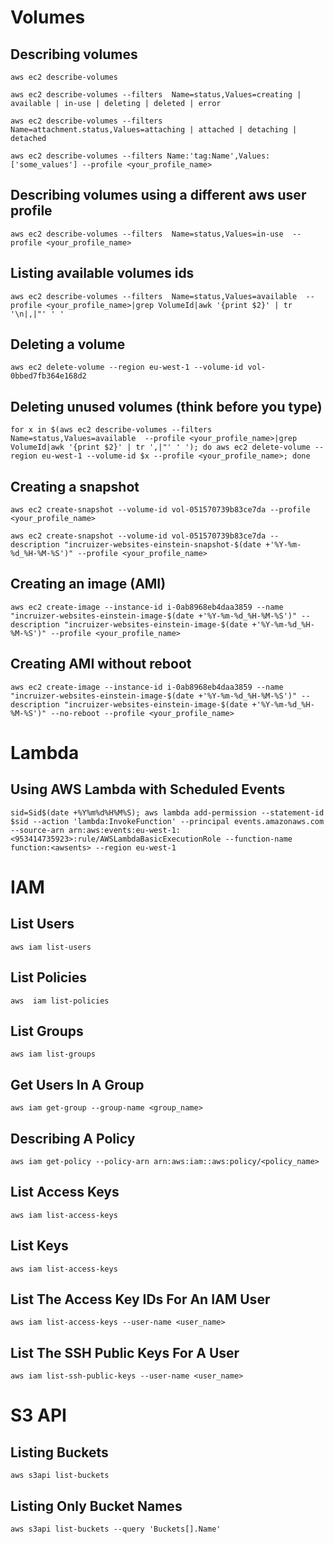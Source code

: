 # Volumes

## Describing volumes

```
aws ec2 describe-volumes
```

```
aws ec2 describe-volumes --filters  Name=status,Values=creating | available | in-use | deleting | deleted | error
```

```
aws ec2 describe-volumes --filters  Name=attachment.status,Values=attaching | attached | detaching | detached
```

```
aws ec2 describe-volumes --filters Name:'tag:Name',Values: ['some_values'] --profile <your_profile_name>
```

## Describing volumes using a different aws user profile

```
aws ec2 describe-volumes --filters  Name=status,Values=in-use  --profile <your_profile_name>
```

## Listing available volumes ids

```
aws ec2 describe-volumes --filters  Name=status,Values=available  --profile <your_profile_name>|grep VolumeId|awk '{print $2}' | tr '\n|,|"' ' '
```


## Deleting a volume

```
aws ec2 delete-volume --region eu-west-1 --volume-id vol-0bbed7fb364e168d2
```


## Deleting unused volumes (think before you type)

```
for x in $(aws ec2 describe-volumes --filters  Name=status,Values=available  --profile <your_profile_name>|grep VolumeId|awk '{print $2}' | tr ',|"' ' '); do aws ec2 delete-volume --region eu-west-1 --volume-id $x --profile <your_profile_name>; done
```


## Creating a snapshot

```
aws ec2 create-snapshot --volume-id vol-051570739b83ce7da --profile <your_profile_name>
```

```
aws ec2 create-snapshot --volume-id vol-051570739b83ce7da --description "incruizer-websites-einstein-snapshot-$(date +'%Y-%m-%d_%H-%M-%S')" --profile <your_profile_name>
```

## Creating an image (AMI)

```
aws ec2 create-image --instance-id i-0ab8968eb4daa3859 --name "incruizer-websites-einstein-image-$(date +'%Y-%m-%d_%H-%M-%S')" --description "incruizer-websites-einstein-image-$(date +'%Y-%m-%d_%H-%M-%S')" --profile <your_profile_name>
```


## Creating AMI without reboot

```
aws ec2 create-image --instance-id i-0ab8968eb4daa3859 --name "incruizer-websites-einstein-image-$(date +'%Y-%m-%d_%H-%M-%S')" --description "incruizer-websites-einstein-image-$(date +'%Y-%m-%d_%H-%M-%S')" --no-reboot --profile <your_profile_name>
```

# Lambda

## Using AWS Lambda with Scheduled Events

```
sid=Sid$(date +%Y%m%d%H%M%S); aws lambda add-permission --statement-id $sid --action 'lambda:InvokeFunction' --principal events.amazonaws.com --source-arn arn:aws:events:eu-west-1:<953414735923>:rule/AWSLambdaBasicExecutionRole --function-name function:<awsents> --region eu-west-1
```


# IAM

## List Users
 
```
aws iam list-users
```


## List Policies

```
aws  iam list-policies
```

## List Groups

```
aws iam list-groups
```

## Get Users In A Group

```
aws iam get-group --group-name <group_name>
```


## Describing A Policy

```
aws iam get-policy --policy-arn arn:aws:iam::aws:policy/<policy_name>
```


## List Access Keys

```
aws iam list-access-keys
```


## List Keys

```
aws iam list-access-keys
```


## List The Access Key IDs For An IAM User

```
aws iam list-access-keys --user-name <user_name>
```


## List The SSH Public Keys For A User

```
aws iam list-ssh-public-keys --user-name <user_name>
```


# S3 API

## Listing Buckets

```
aws s3api list-buckets
```


## Listing Only Bucket Names

```
aws s3api list-buckets --query 'Buckets[].Name'
```






